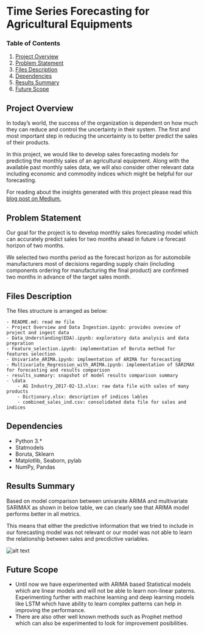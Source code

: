 # Time Series Forecasting for Agricultural Equipments


### Table of Contents

1. [Project Overview](#Overview)
2. [Problem Statement](#Statement)
3. [Files Description](#files)
4. [Dependencies](#Dependencies)
5. [Results Summary](#Summary)
6. [Future Scope](#Scope)

## Project Overview<a name="Overview"></a>
In today’s world, the success of the organization is dependent on how much they can reduce and control the uncertainty in their system. The first and most important step in reducing the uncertainty is to better predict the sales of their products.

In this project, we would like to develop sales forecasting models for predicting the monthly sales of an agricultural equipment. Along with the available past monthly sales data, we will also consider other relevant data including economic and commodity indices which might be helpful for our forecasting.

For reading about the insights generated with this project please read this [blog post on Medium.](https://ankitaggarwal64.medium.com/how-time-series-forecasting-can-predict-sales-546ed030767a)

## Problem Statement<a name="Statement"></a>
Our goal for the project is to develop monthly sales forecasting model which can accurately predict sales for two months ahead in future i.e forecast horizon of two months. 

We selected two months period as the forecast horizon as for automobile manufacturers most of decisions regarding supply chain (including components ordering for manufacturing the final product) are confirmed two months in advance of the target sales month.

## Files Description <a name="files"></a>

The files structure is arranged as below:

	- README.md: read me file
	- Project Overview and Data Ingestion.ipynb: provides oveview of project and ingest data
	- Data_Understanding(EDA).ipynb: exploratory data analysis and data prepration
	- Feature_selection.ipynb: implementation of Boruta method for features selection
	- Univariate_ARIMA.ipynb: implmentation of ARIMA for forecasting
	- Multivariate_Regression_with_ARIMA.ipynb: implementation of SARIMAX for forecasting and results comparison
	- results_summary: snapshot of model results comparison summary
	- \data
		- AG Industry_2017-02-13.xlsx: raw data file with sales of many products
		- Dictionary.xlsx: description of indices lables
		- combined_sales_ind.csv: consolidated data file for sales and indices
		
## Dependencies <a name="Dependencies"></a>

- Python 3.*
- Statmodels
- Boruta, Sklearn
- Matplotlib, Seaborn, pylab
- NumPy, Pandas

## Results Summary<a name="Summary"></a>
Based on model comparison between univaraite ARIMA and multivariate SARIMAX as shown in below table, we can clearly see that ARIMA model performs better in all metrics. 

This means that either the predictive information that we tried to include in our forecasting model was not relevant or our model was not able to learn the relationship between sales and precdictive variables.

![alt text](https://github.com/ankitaggarwal64/Time-Series-Sales-Forecasting-for-Agricultural-Equipments/blob/main/results_summary.JPG)
  
## Future Scope<a name="Scope"></a>
- Until now we have experimented with ARIMA based Statistical models which are linear models and will not be able to learn non-linear paterns. Experimenting further with machine learning and deep learning models like LSTM which have ability to learn complex patterns can help in improving the performance.
- There are also other well known methods such as Prophet method which can also be experimented to look for improvement posibilities.


